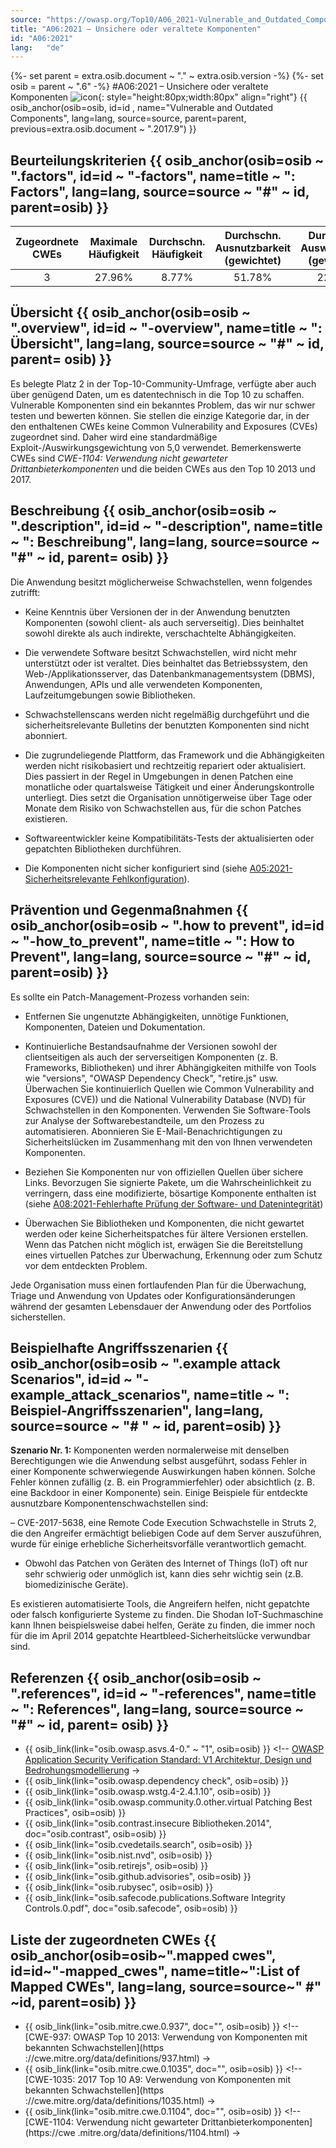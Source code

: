 ```yaml
---
source: "https://owasp.org/Top10/A06_2021-Vulnerable_and_Outdated_Components/"
title: "A06:2021 – Unsichere oder veraltete Komponenten"
id: "A06:2021"
lang:	"de"
---
```

{%- set parent = extra.osib.document ~ "." ~ extra.osib.version -%}
{%- set osib = parent ~ ".6" -%}
#A06:2021 – Unsichere oder veraltete Komponenten ![icon](assets/TOP_10_Icons_Final_Vulnerable_Outdated_Components.png){: style="height:80px;width:80px" align="right"} {{ osib_anchor(osib=osib, id=id , name="Vulnerable and Outdated Components", lang=lang, source=source, parent=parent, previous=extra.osib.document ~ ".2017.9") }}


## Beurteilungskriterien {{ osib_anchor(osib=osib ~ ".factors", id=id ~ "-factors", name=title ~ ": Factors", lang=lang, source=source ~ "#" ~ id, parent=osib) }}

| Zugeordnete CWEs | Maximale Häufigkeit | Durchschn. Häufigkeit | Durchschn. Ausnutzbarkeit (gewichtet) | Durchschn. Auswirkungen (gewichtet) | Maximale Abdeckung | Durchschnittliche Abdeckung | Gesamtanzahl | CVEs insgesamt |
|:-------------:|:--------------------:|:--------------------:|:--------------:|:--------------:|:----------------------:|:---------------------:|:-------------------:|:------------:|
| 3           | 27.96%             | 8.77%              | 51.78%       | 22.47%       | 5.00                 | 5.00                | 30,457            | 0          |

## Übersicht {{ osib_anchor(osib=osib ~ ".overview", id=id ~ "-overview", name=title ~ ": Übersicht", lang=lang, source=source ~ "#" ~ id, parent= osib) }}

Es belegte Platz 2 in der Top-10-Community-Umfrage, verfügte aber auch über genügend Daten, um es datentechnisch in die Top 10 zu schaffen. Vulnerable Komponenten sind ein bekanntes Problem, das wir nur schwer testen und bewerten können. Sie stellen die einzige Kategorie dar, in der den enthaltenen CWEs keine Common Vulnerability and Exposures (CVEs) zugeordnet sind. Daher wird eine standardmäßige Exploit-/Auswirkungsgewichtung von 5,0 verwendet. Bemerkenswerte CWEs sind *CWE-1104: Verwendung nicht gewarteter Drittanbieterkomponenten* und die beiden CWEs aus den Top 10 2013 und 2017.

## Beschreibung {{ osib_anchor(osib=osib ~ ".description", id=id ~ "-description", name=title ~ ": Beschreibung", lang=lang, source=source ~ "#" ~ id, parent= osib) }}

Die Anwendung besitzt möglicherweise Schwachstellen, wenn folgendes zutrifft:

- Keine Kenntnis über Versionen der in der Anwendung benutzten Komponenten (sowohl client- als auch serverseitig). Dies beinhaltet sowohl direkte als auch indirekte, verschachtelte Abhängigkeiten.

- Die verwendete Software besitzt Schwachstellen, wird nicht mehr unterstützt oder ist veraltet. Dies beinhaltet das Betriebssystem, den Web-/Applikationsserver, das Datenbankmanagementsystem (DBMS), Anwendungen, APIs und alle verwendeten Komponenten, Laufzeitumgebungen sowie Bibliotheken.

- Schwachstellenscans werden nicht regelmäßig durchgeführt und die sicherheitsrelevante Bulletins der benutzten Komponenten sind nicht abonniert.

- Die zugrundeliegende Plattform, das Framework und die Abhängigkeiten werden nicht risikobasiert und rechtzeitig repariert oder aktualisiert. Dies passiert in der Regel in Umgebungen in denen Patchen eine monatliche oder quartalsweise Tätigkeit und einer Änderungskontrolle unterliegt. Dies setzt die Organisation unnötigerweise über Tage oder Monate dem Risiko von Schwachstellen aus, für die schon Patches existieren.

- Softwareentwickler keine Kompatibilitäts-Tests der aktualisierten oder gepatchten Bibliotheken durchführen.

- Die Komponenten nicht sicher konfiguriert sind (siehe [A05:2021-Sicherheitsrelevante Fehlkonfiguration](A05_2021-Security_Misconfiguration.de.md)).

## Prävention und Gegenmaßnahmen {{ osib_anchor(osib=osib ~ ".how to prevent", id=id ~ "-how_to_prevent", name=title ~ ": How to Prevent", lang=lang, source=source ~ "#" ~ id, parent=osib) }}

Es sollte ein Patch-Management-Prozess vorhanden sein:

- Entfernen Sie ungenutzte Abhängigkeiten, unnötige Funktionen, Komponenten, Dateien und Dokumentation.

- Kontinuierliche Bestandsaufnahme der Versionen sowohl der clientseitigen als auch der serverseitigen Komponenten (z. B. Frameworks, Bibliotheken) und ihrer Abhängigkeiten mithilfe von Tools wie "versions", "OWASP Dependency Check", "retire.js" usw. Überwachen Sie kontinuierlich Quellen wie Common Vulnerability and Exposures (CVE)) und die National Vulnerability Database (NVD) für Schwachstellen in den Komponenten. Verwenden Sie Software-Tools zur Analyse der Softwarebestandteile, um den Prozess zu automatisieren. Abonnieren Sie E-Mail-Benachrichtigungen zu Sicherheitslücken im Zusammenhang mit den von Ihnen verwendeten Komponenten.

- Beziehen Sie Komponenten nur von offiziellen Quellen über sichere Links. Bevorzugen Sie signierte Pakete, um die Wahrscheinlichkeit zu verringern, dass eine modifizierte, bösartige Komponente enthalten ist (siehe [A08:2021-Fehlerhafte Prüfung der Software- und Datenintegrität](A08_2021-Software_and_Data_Integrity_Failures.de.md))

- Überwachen Sie Bibliotheken und Komponenten, die nicht gewartet werden oder keine Sicherheitspatches für ältere Versionen erstellen. Wenn das Patchen nicht möglich ist, erwägen Sie die Bereitstellung eines virtuellen Patches zur Überwachung, Erkennung oder zum Schutz vor dem entdeckten Problem.

Jede Organisation muss einen fortlaufenden Plan für die Überwachung, Triage und Anwendung von Updates oder Konfigurationsänderungen während der gesamten Lebensdauer der Anwendung oder des Portfolios sicherstellen.

## Beispielhafte Angriffsszenarien {{ osib_anchor(osib=osib ~ ".example attack Scenarios", id=id ~ "-example_attack_scenarios", name=title ~ ": Beispiel-Angriffsszenarien", lang=lang, source=source ~ "# " ~ id, parent=osib) }}

**Szenario Nr. 1:** Komponenten werden normalerweise mit denselben Berechtigungen wie die Anwendung selbst ausgeführt, sodass Fehler in einer Komponente schwerwiegende Auswirkungen haben können. Solche Fehler können zufällig (z. B. ein Programmierfehler) oder absichtlich (z. B. eine Backdoor in einer Komponente) sein. Einige Beispiele für entdeckte ausnutzbare Komponentenschwachstellen sind:

– CVE-2017-5638, eine Remote Code Execution Schwachstelle in Struts 2, die den Angreifer ermächtigt beliebigen Code auf dem Server auszuführen, wurde für einige erhebliche Sicherheitsvorfälle verantwortlich gemacht.

- Obwohl das Patchen von Geräten des Internet of Things (IoT) oft nur sehr schwierig oder unmöglich ist, kann dies sehr wichtig sein (z.B. biomedizinische Geräte).

Es existieren automatisierte Tools, die Angreifern helfen, nicht gepatchte oder falsch konfigurierte Systeme zu finden. Die Shodan IoT-Suchmaschine kann Ihnen beispielsweise dabei helfen, Geräte zu finden, die immer noch für die im April 2014 gepatchte Heartbleed-Sicherheitslücke verwundbar sind.

## Referenzen {{ osib_anchor(osib=osib ~ ".references", id=id ~ "-references", name=title ~ ": References", lang=lang, source=source ~ "#" ~ id, parent= osib) }}
- {{ osib_link(link="osib.owasp.asvs.4-0." ~ "1", osib=osib) }} <!-- [OWASP Application Security Verification Standard: V1 Architektur, Design und Bedrohungsmodellierung]( /www-project-application-security-verification-standard) ->
- {{ osib_link(link="osib.owasp.dependency check", osib=osib) }} <!--- [OWASP-Abhängigkeitsprüfung (für Java- und .NET-Bibliotheken)](/www-project-dependency-check) --->
- {{ osib_link(link="osib.owasp.wstg.4-2.4.1.10", osib=osib) }} <!--- [OWASP-Testhandbuch – Kartenanwendungsarchitektur (OTG-INFO-010)](/ www-project-web-security-testing-guide/latest/4-Web_Application_Security_Testing/01-Information_Gathering/10-Map_Application_Architecture) --->
- {{ osib_link(link="osib.owasp.community.0.other.virtual Patching Best Practices", osib=osib) }} <!--- [OWASP Virtual Patching Best Practices](/www-community/Virtual_Patching_Best_Practices) --->
- {{ osib_link(link="osib.contrast.insecure Bibliotheken.2014", doc="osib.contrast", osib=osib) }} <!--- [Die unglückliche Realität unsicherer Bibliotheken](https:// cdn2.hubspot.net/hub/203759/file-1100864196-pdf/docs/Contrast_-_Insecure_Libraries_2014.pdf) --->
- {{ osib_link(link="osib.cvedetails.search", osib=osib) }} <!--- [MITRE Common Vulnerabilities and Exposures (CVE)-Suche](https://www.cvedetails.com/version- search.php) --->
- {{ osib_link(link="osib.nist.nvd", osib=osib) }} <!--- [National Vulnerability Database (NVD)](https://nvd.nist.gov/) --->
- {{ osib_link(link="osib.retirejs", osib=osib) }} <!--- [Retire.js zur Erkennung bekanntermaßen anfälliger JavaScript-Bibliotheken](https://github.com/retirejs/retire.js/ ) --->
- {{ osib_link(link="osib.github.advisories", osib=osib) }} <!--- [GitHub Advisory Database](https://github.com/advisories) --->
- {{ osib_link(link="osib.rubysec", osib=osib) }} <!--- [Ruby Libraries Security Advisory Database and Tools](https://rubysec.com/) --->
- {{ osib_link(link="osib.safecode.publications.Software Integrity Controls.0.pdf", doc="osib.safecode", osib=osib) }} <!--- [SAFECode Software Integrity Controls \[PDF \]](https://safecode.org/publication/SAFECode_Software_Integrity_Controls0610.pdf) --->


## Liste der zugeordneten CWEs {{ osib_anchor(osib=osib~".mapped cwes", id=id~"-mapped_cwes", name=title~":List of Mapped CWEs", lang=lang, source=source~" #" ~id, parent=osib) }}

- {{ osib_link(link="osib.mitre.cwe.0.937", doc="", osib=osib) }} <!-- [CWE-937: OWASP Top 10 2013: Verwendung von Komponenten mit bekannten Schwachstellen](https ://cwe.mitre.org/data/definitions/937.html) ->
- {{ osib_link(link="osib.mitre.cwe.0.1035", doc="", osib=osib) }} <!-- [CWE-1035: 2017 Top 10 A9: Verwendung von Komponenten mit bekannten Schwachstellen](https ://cwe.mitre.org/data/definitions/1035.html) ->
- {{ osib_link(link="osib.mitre.cwe.0.1104", doc="", osib=osib) }} <!-- [CWE-1104: Verwendung nicht gewarteter Drittanbieterkomponenten](https://cwe .mitre.org/data/definitions/1104.html) ->
